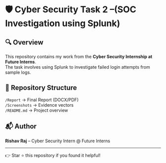 # 🛡️ Cyber Security Task 2 –(SOC Investigation using Splunk) 

## 🔍 Overview
This repository contains my work from the **Cyber Security Internship at Future Interns**.  
The task involves using Splunk to investigate failed login attempts from sample logs.

## 📂 Repository Structure
```/Report``` → Final Report (DOCX/PDF)<br>
```/Screenshots``` → Evidence vectors<br>
```/README.md``` → Project overview<br>

## 📬 Author
**Rishav Raj** – Cyber Security Intern @ Future Interns

---
👉 Star ⭐ this repository if you found it helpful!

